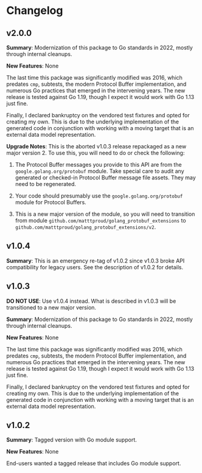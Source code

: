 # Changelog

## v2.0.0

**Summary**: Modernization of this package to Go standards in 2022, mostly
through internal cleanups.

**New Features**: None

The last time this package was significantly modified was 2016, which predates
`cmp`, subtests, the modern Protocol Buffer implementation, and numerous Go
practices that emerged in the intervening years.  The new release is tested
against Go 1.19, though I expect it would work with Go 1.13 just fine.

Finally, I declared bankruptcy on the vendored test fixtures and opted for
creating my own.  This is due to the underlying implementation of the generated
code in conjunction with working with a moving target that is an external data
model representation.

**Upgrade Notes**: This is the aborted v1.0.3 release repackaged as a new
major version 2.  To use this, you will need to do or check the following:

1. The Protocol Buffer messages you provide to this API are from the
   `google.golang.org/protobuf` module.  Take special care to audit any
   generated or checked-in Protocol Buffer message file assets.  They may need
   to be regenerated.

2. Your code should presumably use the `google.golang.org/protobuf` module for
   Protocol Buffers.

3. This is a new major version of the module, so you will need to transition
   from module `github.com/matttproud/golang_protobuf_extensions` to
   `github.com/matttproud/golang_protobuf_extensions/v2`.

## v1.0.4

**Summary**: This is an emergency re-tag of v1.0.2 since v1.0.3 broke API
compatibility for legacy users.  See the description of v1.0.2 for details.

## v1.0.3

**DO NOT USE**: Use v1.0.4 instead.  What is described in v1.0.3 will be
transitioned to a new major version.

**Summary**: Modernization of this package to Go standards in 2022, mostly
through internal cleanups.

**New Features**: None

The last time this package was significantly modified was 2016, which predates
`cmp`, subtests, the modern Protocol Buffer implementation, and numerous Go
practices that emerged in the intervening years.  The new release is tested
against Go 1.19, though I expect it would work with Go 1.13 just fine.

Finally, I declared bankruptcy on the vendored test fixtures and opted for
creating my own.  This is due to the underlying implementation of the generated
code in conjunction with working with a moving target that is an external data
model representation.

## v1.0.2

**Summary**: Tagged version with Go module support.

**New Features**: None

End-users wanted a tagged release that includes Go module support.
